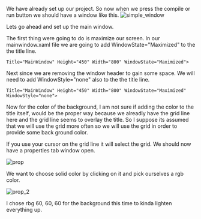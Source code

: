 We have already set up our project. So now when we press the compile or run button we should have a window like this.
![simple_window](https://github.com/ravenleeblack/Illeshian-Ide/assets/76606152/003f135f-4c64-47b1-8715-96fb86282b15)

Lets go ahead and set up the main window. 

The first thing were going to do is maximize our screen. In our mainwindow.xaml file we are going to add WindowState="Maximized" to the the title line.

    Title="MainWindow" Height="450" Width="800" WindowState="Maximized">

Next since we are removing the window header to gain some space. We will need to add WindowStyle="none" also to the the title line.

    Title="MainWindow" Height="450" Width="800" WindowState="Maximized" WindowStyle="none">

Now for the color of the background, I am not sure if adding the color to the title itself, would be the proper way because we alreadly have the grid line here and the grid line seems to overlay the title. So I suppose its assumed that we will use the grid more often so we will use the grid in order to provide some back ground color.

If you use your cursor on the grid line it will select the grid. We should now have a properties tab window open.

![prop](https://github.com/ravenleeblack/Illeshian-Ide/assets/76606152/f4938c84-51d0-4940-aa7c-64c4bd594100)

We want to choose solid color by clicking on it and pick ourselves a rgb color.

![prop_2](https://github.com/ravenleeblack/Illeshian-Ide/assets/76606152/ccb62dfa-9963-44bb-a358-c9e80446a021)

I chose rbg 60, 60, 60 for the background this time to kinda lighten everything up.




